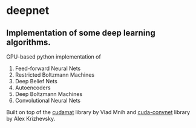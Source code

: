 deepnet
=======

## Implementation of some deep learning algorithms. ##

GPU-based python implementation of

1.  Feed-forward Neural Nets
2.  Restricted Boltzmann Machines
3.  Deep Belief Nets
4.  Autoencoders
5.  Deep Boltzmann Machines
6.  Convolutional Neural Nets

Built on top of the [cudamat](https://github.com/cudamat/cudamat) library by
Vlad Mnih and [cuda-convnet](http://code.google.com/p/cuda-convnet/) library by
Alex Krizhevsky.
